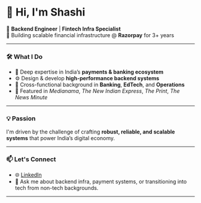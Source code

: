 # 👋 Hi, I'm Shashi

🚀 **Backend Engineer** | **Fintech Infra Specialist**  
💼 Building scalable financial infrastructure @ **Razorpay** for 3+ years  

---

### 🛠️ What I Do

- 🏦 Deep expertise in India’s **payments & banking ecosystem**  
- ⚙️ Design & develop **high-performance backend systems**  
- 🔗 Cross-functional background in **Banking**, **EdTech**, and **Operations**  
- 📰 Featured in *Medianama*, *The New Indian Express*, *The Print*, *The News Minute*

---

### 💡 Passion

I'm driven by the challenge of crafting **robust, reliable, and scalable systems** that power India’s digital economy.

---

### 📫 Let's Connect

- 🌐 [LinkedIn](https://www.linkedin.com/in/shashisah/)
- 🧠 Ask me about backend infra, payment systems, or transitioning into tech from non-tech backgrounds.

---

<!---
shashichander009/shashichander009 is a ✨ special ✨ repository because its `README.md` (this file) appears on your GitHub profile.
You can click the Preview link to take a look at your changes.
--->
